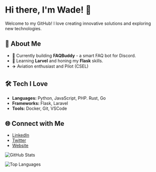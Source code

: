 
# Hi there, I'm Wade! 👋

Welcome to my GitHub! I love creating innovative solutions and exploring new technologies. 

## 🌟 About Me

- 🔭 Currently building **FAQBuddy** - a smart FAQ bot for Discord.
- 🌱 Learning **Larvel** and honing my **Flask** skills.
- ✈️ Aviation enthusiast and Pilot (CSEL)

## 🛠️ Tech I Love

- **Languages:** Python, JavaScript, PHP. Rust, Go
- **Frameworks:** Flask, Laravel
- **Tools:** Docker, Git, VSCode

## 🌐 Connect with Me

- [LinkedIn](https://www.linkedin.com/in/yourusername/)
- [Twitter](https://twitter.com/yourusername)
- [Website]([https://yourwebsite.com](https://wadedev.us/))

![GitHub Stats](https://github-readme-stats.vercel.app/api?username=wadedesign&show_icons=true&theme=dark)

![Top Languages](https://github-readme-stats.vercel.app/api/top-langs/?username=wadedesign&layout=compact&theme=dark)


